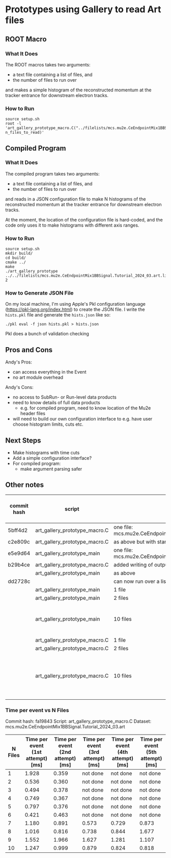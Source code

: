 # Prototypes using Gallery to read Art files

## ROOT Macro
### What It Does
The ROOT macros takes two arguments:
 * a text file containing a list of files, and
 * the number of files to run over

and makes a simple histogram of the reconstructed momentum at the tracker entrance for downstream electron tracks.

### How to Run

```
source setup.sh
root -l 'art_gallery_prototype_macro.C("../filelists/mcs.mu2e.CeEndpointMix1BBSignal.Tutorial_2024_03.art.list", n_files_to_read)'
```

## Compiled Program
### What It Does
The compiled program takes two arguments:
 * a text file containing a list of files, and
 * the number of files to run over

and reads in a JSON configuration file to make N histograms of the reconstructed momentum at the tracker entrance for downstream electron tracks.

At the moment, the location of the configuration file is hard-coded, and the code only uses it to make histograms with different axis ranges.

### How to Run
```
source setup.sh
mkdir build/
cd build/
cmake ../
make
./art_gallery_prototype ../../filelists/mcs.mu2e.CeEndpointMix1BBSignal.Tutorial_2024_03.art.list 2
```

### How to Generate JSON File
On my local machine, I'm using Apple's Pkl configuration language (https://pkl-lang.org/index.html) to create the JSON file. I write the ```hists.pkl``` file and generate the ```hists.json``` like so:

```
./pkl eval -f json hists.pkl > hists.json
```

Pkl does a bunch of validation checking

## Pros and Cons

Andy's Pros:
 * can access everything in the Event
 * no art module overhead

Andy's Cons:
 * no access to SubRun- or Run-level data products
 * need to know details of full data products
   * e.g. for compiled program, need to know location of the Mu2e header files
 * will need to build our own configuration interface to e.g. have user choose histogram limits, cuts etc.

## Next Steps
* Make histograms with time cuts
* Add a simple configuration interface?
* For compiled program:
  * make argument parsing safer

## Other notes

| commit hash | script | notes | time per event [ms] | total time [ms] | comment |
|----|----|----|-----|-----|------|
| 5bff4d2 | art_gallery_prototype_macro.C | one file: mcs.mu2e.CeEndpointMix1BBSignal.Tutorial_2024_03.001210_00000255.art | 0.353 | 5742 | |
| c2e809c | art_gallery_prototype_macro.C | as above but with start_time defined before histogram making | 0.367 | 6032 | |
| e5e9d64 | art_gallery_prototype_main | one file: mcs.mu2e.CeEndpointMix1BBSignal.Tutorial_2024_03.001210_00000255.art | 0.366 | 6615 | |
| b29b4ce | art_gallery_prototype_macro.C | added writing of output file | 0.370 | 6133 | |
|  | art_gallery_prototype_main | as above | 0.375 | 6800 | |
| dd2728c |  | can now run over a list of files | | | |
|   | art_gallery_prototype_main | 1 file | 0.369 | 6706 | |
|   | art_gallery_prototype_main | 2 files | 0.364 | 11939 | |
|   | art_gallery_prototype_main | 10 files | 1.304 | 192561 | unclear why time per event has changed... |
|   | art_gallery_prototype_macro.C | 1 file | 0.372 | 5990 | |
|   | art_gallery_prototype_macro.C | 2 files | 0.370 | 11527 | |
|   | art_gallery_prototype_macro.C | 10 files | 1.332 |191143  | macro also sees an increase in the time per event... |

### Time per event vs N Files
Commit hash: fa19843
Script: art_gallery_prototype_macro.C
Dataset: mcs.mu2e.CeEndpointMix1BBSignal.Tutorial_2024_03.art

| N Files |  Time per event (1st attempt) [ms] | Time per event (2nd attempt) [ms] | Time per event (3rd attempt) [ms] | Time per event (4th attempt) [ms] |   Time per event (5th attempt) [ms] |
|----|----|----|----|----|----|
| 1 | 1.928 | 0.359 | not done | not done | not done |
| 2 | 0.536 | 0.360 | not done | not done | not done |
| 3 | 0.494 | 0.378 | not done | not done | not done |
| 4 | 0.749 | 0.367 | not done | not done | not done |
| 5 | 0.797 | 0.376 | not done | not done | not done |
| 6 | 0.421 | 0.463 | not done | not done | not done |
| 7 | 1.180 | 0.891 | 0.573 | 0.729 | 0.873 |
| 8 | 1.016 | 0.816 | 0.738 | 0.844 | 1.677 |
| 9 | 1.552 | 1.966 | 1.627 | 1.281 | 1.107 |
| 10 | 1.247 | 0.999 | 0.879 | 0.824 | 0.818 |
